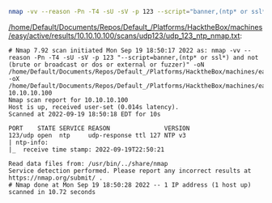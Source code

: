 ```bash
nmap -vv --reason -Pn -T4 -sU -sV -p 123 --script="banner,(ntp* or ssl*) and not (brute or broadcast or dos or external or fuzzer)" -oN "/home/Default/Documents/Repos/Default_/Platforms/HacktheBox/machines/easy/active/results/10.10.10.100/scans/udp123/udp_123_ntp_nmap.txt" -oX "/home/Default/Documents/Repos/Default_/Platforms/HacktheBox/machines/easy/active/results/10.10.10.100/scans/udp123/xml/udp_123_ntp_nmap.xml" 10.10.10.100
```

[/home/Default/Documents/Repos/Default_/Platforms/HacktheBox/machines/easy/active/results/10.10.10.100/scans/udp123/udp_123_ntp_nmap.txt](file:///home/Default/Documents/Repos/Default_/Platforms/HacktheBox/machines/easy/active/results/10.10.10.100/scans/udp123/udp_123_ntp_nmap.txt):

```
# Nmap 7.92 scan initiated Mon Sep 19 18:50:17 2022 as: nmap -vv --reason -Pn -T4 -sU -sV -p 123 "--script=banner,(ntp* or ssl*) and not (brute or broadcast or dos or external or fuzzer)" -oN /home/Default/Documents/Repos/Default_/Platforms/HacktheBox/machines/easy/active/results/10.10.10.100/scans/udp123/udp_123_ntp_nmap.txt -oX /home/Default/Documents/Repos/Default_/Platforms/HacktheBox/machines/easy/active/results/10.10.10.100/scans/udp123/xml/udp_123_ntp_nmap.xml 10.10.10.100
Nmap scan report for 10.10.10.100
Host is up, received user-set (0.014s latency).
Scanned at 2022-09-19 18:50:18 EDT for 10s

PORT    STATE SERVICE REASON               VERSION
123/udp open  ntp     udp-response ttl 127 NTP v3
| ntp-info: 
|_  receive time stamp: 2022-09-19T22:50:21

Read data files from: /usr/bin/../share/nmap
Service detection performed. Please report any incorrect results at https://nmap.org/submit/ .
# Nmap done at Mon Sep 19 18:50:28 2022 -- 1 IP address (1 host up) scanned in 10.72 seconds

```
